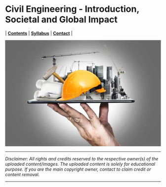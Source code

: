 # Civil Engineering - Introduction, Societal and Global Impact

| **[Contents](Contents/Content.md)** | **[Syllabus](Contents/Syllabus_CE.png)** | **[Contact](Contents/Contact.md)** |  

![Civil Engineering](Contents/Images/Wallpaper_CE.jpg)

---

*Disclaimer: All rights and credits reserved to the respective owner(s) of the uploaded content/images. The uploaded content is solely for educational purpose. If you are the main copyright owner, contact to claim credit or content removal.*

---
